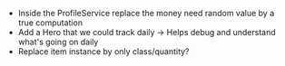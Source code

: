 - Inside the ProfileService replace the money need random value by a true computation
- Add a Hero that we could track daily -> Helps debug and understand what's going on daily
- Replace item instance by only class/quantity?